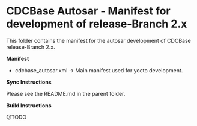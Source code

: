 CDCBase Autosar - Manifest for development of release-Branch 2.x
================================================================

This folder contains the manifest for the autosar development of CDCBase release-Branch 2.x.


**Manifest**

* cdcbase_autosar.xml &rarr; Main manifest used for yocto development.


**Sync Instructions**

Please see the README.md in the parent folder.


**Build Instructions**

@TODO
